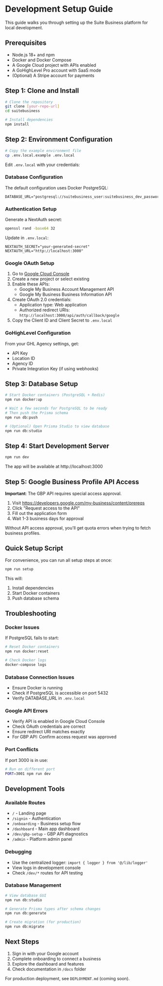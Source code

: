 # Development Setup Guide

This guide walks you through setting up the Suite Business platform for local development.

## Prerequisites

- Node.js 18+ and npm
- Docker and Docker Compose
- A Google Cloud project with APIs enabled
- A GoHighLevel Pro account with SaaS mode
- (Optional) A Stripe account for payments

## Step 1: Clone and Install

```bash
# Clone the repository
git clone [your-repo-url]
cd suitebusiness

# Install dependencies
npm install
```

## Step 2: Environment Configuration

```bash
# Copy the example environment file
cp .env.local.example .env.local
```

Edit `.env.local` with your credentials:

### Database Configuration
The default configuration uses Docker PostgreSQL:
```env
DATABASE_URL="postgresql://suitebusiness_user:suitebusiness_dev_password@localhost:5432/suitebusiness"
```

### Authentication Setup
Generate a NextAuth secret:
```bash
openssl rand -base64 32
```

Update in `.env.local`:
```env
NEXTAUTH_SECRET="your-generated-secret"
NEXTAUTH_URL="http://localhost:3000"
```

### Google OAuth Setup
1. Go to [Google Cloud Console](https://console.cloud.google.com)
2. Create a new project or select existing
3. Enable these APIs:
   - Google My Business Account Management API
   - Google My Business Business Information API
4. Create OAuth 2.0 credentials:
   - Application type: Web application
   - Authorized redirect URIs: `http://localhost:3000/api/auth/callback/google`
5. Copy the Client ID and Client Secret to `.env.local`

### GoHighLevel Configuration
From your GHL Agency settings, get:
- API Key
- Location ID
- Agency ID
- Private Integration Key (if using webhooks)

## Step 3: Database Setup

```bash
# Start Docker containers (PostgreSQL + Redis)
npm run docker:up

# Wait a few seconds for PostgreSQL to be ready
# Then push the Prisma schema
npm run db:push

# (Optional) Open Prisma Studio to view database
npm run db:studio
```

## Step 4: Start Development Server

```bash
npm run dev
```

The app will be available at http://localhost:3000

## Step 5: Google Business Profile API Access

**Important**: The GBP API requires special access approval.

1. Visit https://developers.google.com/my-business/content/prereqs
2. Click "Request access to the API"
3. Fill out the application form
4. Wait 1-3 business days for approval

Without API access approval, you'll get quota errors when trying to fetch business profiles.

## Quick Setup Script

For convenience, you can run all setup steps at once:

```bash
npm run setup
```

This will:
1. Install dependencies
2. Start Docker containers
3. Push database schema

## Troubleshooting

### Docker Issues
If PostgreSQL fails to start:
```bash
# Reset Docker containers
npm run docker:reset

# Check Docker logs
docker-compose logs
```

### Database Connection Issues
- Ensure Docker is running
- Check if PostgreSQL is accessible on port 5432
- Verify DATABASE_URL in `.env.local`

### Google API Errors
- Verify API is enabled in Google Cloud Console
- Check OAuth credentials are correct
- Ensure redirect URI matches exactly
- For GBP API: Confirm access request was approved

### Port Conflicts
If port 3000 is in use:
```bash
# Run on different port
PORT=3001 npm run dev
```

## Development Tools

### Available Routes
- `/` - Landing page
- `/signin` - Authentication
- `/onboarding` - Business setup flow
- `/dashboard` - Main app dashboard
- `/dev/gbp-setup` - GBP API diagnostics
- `/admin` - Platform admin panel

### Debugging
- Use the centralized logger: `import { logger } from '@/lib/logger'`
- View logs in development console
- Check `/dev/*` routes for API testing

### Database Management
```bash
# View database GUI
npm run db:studio

# Generate Prisma types after schema changes
npm run db:generate

# Create migration (for production)
npm run db:migrate
```

## Next Steps

1. Sign in with your Google account
2. Complete onboarding to connect a business
3. Explore the dashboard and features
4. Check documentation in `/docs` folder

For production deployment, see `DEPLOYMENT.md` (coming soon).
